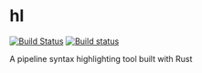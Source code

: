 # hl
[![Build Status](https://travis-ci.com/chrissimpkins/hl.svg?branch=master)](https://travis-ci.com/chrissimpkins/hl)
[![Build status](https://ci.appveyor.com/api/projects/status/cro7guwe2wsakinf/branch/master?svg=true)](https://ci.appveyor.com/project/chrissimpkins/hl/branch/master)

A pipeline syntax highlighting tool built with Rust
